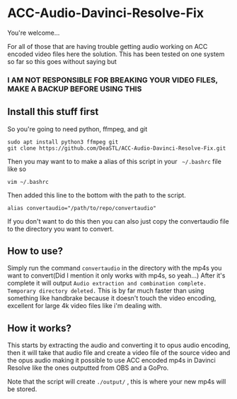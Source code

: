 # ACC-Audio-Davinci-Resolve-Fix
You're welcome...


For all of those that are having trouble getting audio working on ACC encoded video files here the solution.
This has been tested on one system so far so this goes without saying but 
### I AM NOT RESPONSIBLE FOR BREAKING YOUR VIDEO FILES, MAKE A BACKUP BEFORE USING THIS

## Install this stuff first

So you're going to need python, ffmpeg, and git
```
sudo apt install python3 ffmpeg git
git clone https://github.com/DeaSTL/ACC-Audio-Davinci-Resolve-Fix.git
```
Then you may want to to make a alias of this script in your ` ~/.bashrc` file
like so
```
vim ~/.bashrc
```
Then added this line to the bottom with the path to the script.
```
alias convertaudio="/path/to/repo/convertaudio"
```
If you don't want to do this then you can also just copy the convertaudio file to the directory you want to convert.


## How to use? ##

Simply run the command `convertaudio` in the directory with the mp4s you want to convert(Did I mention it only works with mp4s, so yeah...)
After it's complete it will output `Audio extraction and combination complete. Temporary directory deleted.`
This is by far much faster than using something like handbrake because it doesn't touch the video encoding, excellent for large 4k video files like i'm dealing with.


## How it works?

This starts by extracting the audio and converting it to opus audio encoding, then it will take that audio file and create a video file of the source video and the opus audio making it possible to use ACC encoded mp4s in Davinci Resolve like the ones outputted from OBS and a GoPro.

Note that the script will create `./output/` , this is where your new mp4s will be stored.


